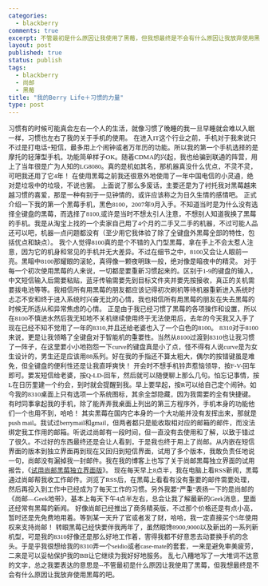 ```yaml
--- 
categories: 
  - blackberry
comments: true
excerpt: 不管最初是什么原因让我使用了黑莓，但我想最终是不会有什么原因让我放弃使用黑莓的吧
layout: post
published: true
status: publish
tags: 
  - blackberry
  - 尚邮
  - 黑莓
title: "我的Berry Life＋习惯的力量"
type: post
---
```

<font size="2" face="微软雅黑">习惯有的时候可能真会左右一个人的生活，就像习惯了晚睡的我一旦早睡就会难以入眠一样，习惯也左右了我的关于手机的使用。</font>  <font size="2" face="微软雅黑">在进入IT这个行业之前，手机对于我来说只不过是打电话+短信，最多用上个闹钟或者万年历的功能。所以我的第一个手机选择的是摩托的轻薄型手机，功能简单样子OK。随着CDMA的兴起，我也给骗到联通的阵营，用上了当年很是广为人知的LG8080。真的是机如其名，那机器真没什么优点，不灵不灵，可吧我还用了它4年！</font>  <font size="2" face="微软雅黑">在使用黑莓之前我还很意外地使用了一年中国电信的小灵通，绝对是垃圾中的垃圾，不说也罢。</font>  <font size="2" face="微软雅黑">上面说了那么多废话，主要还是为了衬托我对黑莓越来越习惯的喜爱，那是一种有别于一见钟情的，或许应该称之为日久生情的感情吧。</font> <!--more-->  <font size="2" face="微软雅黑">正式介绍一下我的第一个黑莓手机，黑色8100，2007年9月入手。不知道当时是为什么没有选择全键盘的黑莓，而选择了8100,或许是当时不想太引人注意，不想别人知道我换了黑莓的手机。我是从淘宝上找的一个卖家自己用了4个月的二手又二手的机器，不过可能人品还可以吧，机器一点问题都没有（至少用它我体验了除了全键盘外黑莓全部的特性，包括优点和缺点）。</font>  <font size="2" face="微软雅黑">我个人觉得8100真的是个不错的入门型黑莓，拿在手上不会太惹人注意，因为它的机身和常见的手机并无大差异。不过在细节之中，8100又会让人眼前一亮。黑暗中8100那耀眼的滚轮，真得像一颗夜明珠一般，绝对像是暗夜中的精灵。</font>  <font size="2" face="微软雅黑">对于每一个初次使用黑莓的人来说，一切都是要重新习惯起来的。区别于1-9的键盘的输入，中文短信输入后需要粘贴，蓝牙传输需要先到目标文件夹并要先按接收，真正的关机需要拨电池等等。我相信所有用黑莓的朋友都应该记得初次刷机等待机器重新进入系统时忐忑不安和终于进入系统时兴奋无比的心情，我也相信所有用黑莓的朋友在失去黑莓的时候无所适从和异常焦虑的心情。</font>  <font size="2" face="微软雅黑">正是由于我已经习惯了黑莓的各项操作和设置，所以在8100不慎进水然后我无知地不关机继续使用终于无法使用后，去年的今天我又入手了现在已经不知不觉用了一年的8310,并且还给老婆也入了一个白色的8100。</font>  <font size="2" face="微软雅黑">8310对于8100来说，更是让我领略了全键盘对于智能机的重要性。当然从8100过渡到8310也让我习惯了一阵子，在这里要小小地抱怨一下curve的键盘真是小了点，怪不得有人说curve是为女生设计的，男生还是应该用88系列。好在我的手指还不算太粗大，偶尔的按错键虽是难免，但全键盘的便利性还是让我直呼爽快！</font>  <font size="2" face="微软雅黑">开会时不想手机铃声惹恼领导，按F-V-回车即可。要发短信给老婆，按Q-LD-回车，然后就可以随便聊上那么几句。怕忘记事情，按L在日历里建一个约会，到时就会提醒到我。早上要早起，按R可以给自己定个闹钟。如今我的8310桌面上只有选项一个系统图标，其余全部隐藏，因为我需要的全有快捷键。有时同事拿起我的手机，除了能弄弄我桌面上列出的第三方程序外，手机本身的功能他们一个也用不到，哈哈！</font>  <font size="2" face="微软雅黑">其实黑莓在国内它本身的一个大功能并没有发挥出来，那就是push mail。我试过berrymail和gmail，但两者都只是能收取相对应的邮箱的邮件，而没法绑定我工作用的邮箱。听说过尚邮有一段时间，但一直没有去使用和了解，以致于错过了很久。不过好的东西最终还是会让人看到，于是我也终于用上了尚邮。从内嵌在短信界面的版本到独立界面再到现在又回归到短信界面，试用了多个版本，我敢负责任地说一句，尚邮没有漏掉我一封邮件。我在我的博客上也写了关于尚邮黑莓独立界面的试用报告，《<a href="http://www.hopes4.me/2009/04/08/post-trial-yet-independent-interface-version-of-blackberry/" target="_blank">试用尚邮黑莓独立界面版</a>》。</font>  <font size="2" face="微软雅黑">现在每天早上8点半，我在电脑上看RSS新闻，黑莓通过尚邮帮我收工作邮件。浏览了RSS后，在黑莓上看看有没有重要的邮件需要处理，然后再投入到工作中已经成为了每天工作的习惯。另外我要“严重”表扬一下的是尚邮的《尚邮—Geek地带》，基本上每天下午4点半左右，总会让我了解最新的Geek消息，里面还经常有黑莓的新闻。</font>  <font size="2" face="微软雅黑">好像尚邮已经推出了商务精英版，不过那个价格还是有点小高，暂时还是先免费地用着。等到某一天升了官或者发了财，哈哈，我一定直接买个5年使用权来支持尚邮！</font>  <font size="2" face="微软雅黑">转眼黑莓已经快要伴我两年了，虽然眼馋8900,9000以及新出的一系列新机型，可是我的8310好像还是那么好地工作着，害得我都不好意思去动要换手机的念头。于是乎我很想给我的8310弄一个seidio或者case-mate的套套，一来是避免审美疲劳，二来是可以妥帖保护我的BB让它继续为我好好地服务。</font>  <font size="2" face="微软雅黑">乱七八糟地写了一大堆词不达意的文字，总之我要表达的意思是--不管最初是什么原因让我使用了黑莓，但我想最终是不会有什么原因让我放弃使用黑莓的吧。</font>
